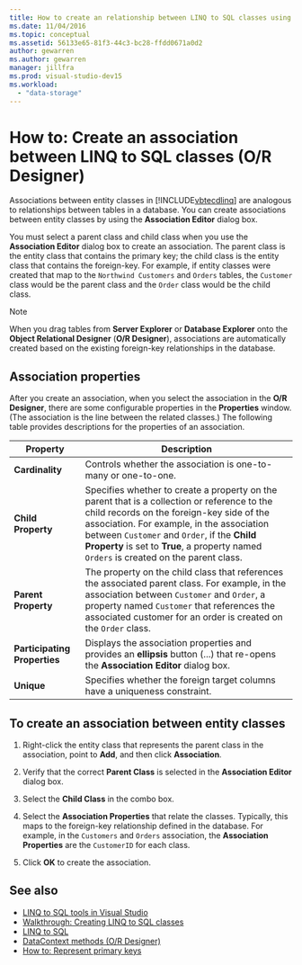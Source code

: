 ```yaml
---
title: How to create an relationship between LINQ to SQL classes using O/R Designer
ms.date: 11/04/2016
ms.topic: conceptual
ms.assetid: 56133e65-81f3-44c3-bc28-ffdd0671a0d2
author: gewarren
ms.author: gewarren
manager: jillfra
ms.prod: visual-studio-dev15
ms.workload:
  - "data-storage"
---
```

# How to: Create an association between LINQ to SQL classes (O/R Designer)
Associations between entity classes in [!INCLUDE[vbtecdlinq](../data-tools/includes/vbtecdlinq_md.md)] are analogous to relationships between tables in a database. You can create associations between entity classes by using the **Association Editor** dialog box.

You must select a parent class and child class when you use the **Association Editor** dialog box to create an association. The parent class is the entity class that contains the primary key; the child class is the entity class that contains the foreign-key. For example, if entity classes were created that map to the `Northwind Customers` and `Orders` tables, the `Customer` class would be the parent class and the `Order` class would be the child class.

> [!NOTE]
>  When you drag tables from **Server Explorer** or **Database Explorer** onto the **Object Relational Designer** (**O/R Designer**), associations are automatically created based on the existing foreign-key relationships in the database.

## Association properties
After you create an association, when you select the association in the **O/R Designer**, there are some configurable properties in the **Properties** window. (The association is the line between the related classes.) The following table provides descriptions for the properties of an association.

|Property|Description|
|--------------|-----------------|
|**Cardinality**|Controls whether the association is one-to-many or one-to-one.|
|**Child Property**|Specifies whether to create a property on the parent that is a collection or reference to the child records on the foreign-key side of the association. For example, in the association between `Customer` and `Order`, if the **Child Property** is set to **True**, a property named `Orders` is created on the parent class.|
|**Parent Property**|The property on the child class that references the associated parent class. For example, in the association between `Customer` and `Order`, a property named `Customer` that references the associated customer for an order is created on the `Order` class.|
|**Participating Properties**|Displays the association properties and provides an **ellipsis** button (...) that re-opens the **Association Editor** dialog box.|
|**Unique**|Specifies whether the foreign target columns have a uniqueness constraint.|

## To create an association between entity classes

1.  Right-click the entity class that represents the parent class in the association, point to **Add**, and then click **Association**.

2.  Verify that the correct **Parent Class** is selected in the **Association Editor** dialog box.

3.  Select the **Child Class** in the combo box.

4.  Select the **Association Properties** that relate the classes. Typically, this maps to the foreign-key relationship defined in the database. For example, in the `Customers` and `Orders` association, the **Association Properties** are the `CustomerID` for each class.

5.  Click **OK** to create the association.

## See also

- [LINQ to SQL tools in Visual Studio](../data-tools/linq-to-sql-tools-in-visual-studio2.md)
- [Walkthrough: Creating LINQ to SQL classes](how-to-create-linq-to-sql-classes-mapped-to-tables-and-views-o-r-designer.md)
- [LINQ to SQL](/dotnet/framework/data/adonet/sql/linq/index)
- [DataContext methods (O/R Designer)](../data-tools/datacontext-methods-o-r-designer.md)
- [How to: Represent primary keys](/dotnet/framework/data/adonet/sql/linq/how-to-represent-primary-keys)